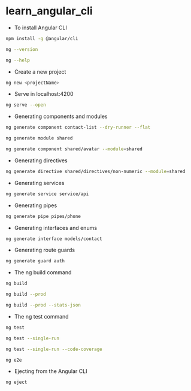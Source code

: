 # learn_angular_cli

- To install Angular CLI 

```bash
npm install -g @angular/cli

ng --version

ng --help
```

- Create a new project

```bash
ng new <projectName> 
```

- Serve in localhost:4200

```bash
ng serve --open
```

- Generating components and modules 

```bash
ng generate component contact-list --dry-runner --flat

ng generate module shared

ng generate component shared/avatar --module=shared
```

- Generating directives 

```bash
ng generate directive shared/directives/non-numeric --module=shared
```

- Generating services

```bash
ng generate service service/api
```

- Generating pipes

```bash
ng generate pipe pipes/phone
```

- Generating interfaces and enums

```bash
ng generate interface models/contact
```

- Generating route guards

```bash
ng generate guard auth
```

- The ng build command 

```bash
ng build

ng build --prod

ng build --prod --stats-json
```


- The ng test command

```bash
ng test 

ng test --single-run

ng test --single-run --code-coverage

ng e2e
```

- Ejecting from the Angular CLI

```bash
ng eject
```
